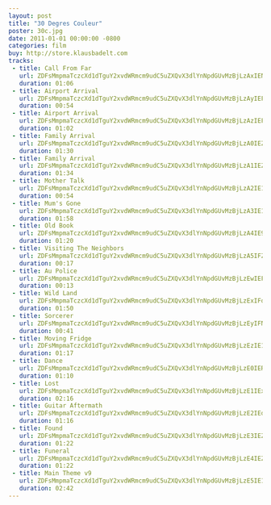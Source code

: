 ```yaml
---
layout: post
title: "30 Degres Couleur"
poster: 30c.jpg
date: 2011-01-01 00:00:00 -0800
categories: film
buy: http://store.klausbadelt.com
tracks:
 - title: Call From Far
   url: ZDFsMmpmaTczcXd1dTguY2xvdWRmcm9udC5uZXQvX3dlYnNpdGUvMzBjLzAxIENhbGwgRnJvbSBGYXIubXAz
   duration: 01:06
 - title: Airport Arrival
   url: ZDFsMmpmaTczcXd1dTguY2xvdWRmcm9udC5uZXQvX3dlYnNpdGUvMzBjLzAyIEFpcnBvcnQgQXJyaXZhbC5tcDM=
   duration: 00:54
 - title: Airport Arrival
   url: ZDFsMmpmaTczcXd1dTguY2xvdWRmcm9udC5uZXQvX3dlYnNpdGUvMzBjLzAzIEFpcnBvcnQgQXJyaXZhbCAoYWx0KS5tcDM=
   duration: 01:02
 - title: Family Arrival
   url: ZDFsMmpmaTczcXd1dTguY2xvdWRmcm9udC5uZXQvX3dlYnNpdGUvMzBjLzA0IEZhbWlseSBBcnJpdmFsLm1wMw==
   duration: 01:30
 - title: Family Arrival
   url: ZDFsMmpmaTczcXd1dTguY2xvdWRmcm9udC5uZXQvX3dlYnNpdGUvMzBjLzA1IEZhbWlseSBBcnJpdmFsIChhbHQpLm1wMw==
   duration: 01:34
 - title: Mother Talk
   url: ZDFsMmpmaTczcXd1dTguY2xvdWRmcm9udC5uZXQvX3dlYnNpdGUvMzBjLzA2IE1vdGhlciBUYWxrLm1wMw==
   duration: 00:54
 - title: Mum's Gone
   url: ZDFsMmpmaTczcXd1dTguY2xvdWRmcm9udC5uZXQvX3dlYnNpdGUvMzBjLzA3IE11bSdzIEdvbmUubXAz
   duration: 01:58
 - title: Old Book
   url: ZDFsMmpmaTczcXd1dTguY2xvdWRmcm9udC5uZXQvX3dlYnNpdGUvMzBjLzA4IE9sZCBCb29rLm1wMw==
   duration: 01:20
 - title: Visiting The Neighbors
   url: ZDFsMmpmaTczcXd1dTguY2xvdWRmcm9udC5uZXQvX3dlYnNpdGUvMzBjLzA5IFZpc2l0aW5nIFRoZSBOZWlnaGJvcnMubXAz
   duration: 00:17
 - title: Au Police
   url: ZDFsMmpmaTczcXd1dTguY2xvdWRmcm9udC5uZXQvX3dlYnNpdGUvMzBjLzEwIEF1IFBvbGljZS5tcDM=
   duration: 00:13
 - title: Wild Land
   url: ZDFsMmpmaTczcXd1dTguY2xvdWRmcm9udC5uZXQvX3dlYnNpdGUvMzBjLzExIFdpbGQgTGFuZC5tcDM=
   duration: 01:50
 - title: Sorcerer
   url: ZDFsMmpmaTczcXd1dTguY2xvdWRmcm9udC5uZXQvX3dlYnNpdGUvMzBjLzEyIFNvcmNlcmVyLm1wMw==
   duration: 00:41
 - title: Moving Fridge
   url: ZDFsMmpmaTczcXd1dTguY2xvdWRmcm9udC5uZXQvX3dlYnNpdGUvMzBjLzEzIE1vdmluZyBGcmlkZ2UubXAz
   duration: 01:17
 - title: Dance
   url: ZDFsMmpmaTczcXd1dTguY2xvdWRmcm9udC5uZXQvX3dlYnNpdGUvMzBjLzE0IERhbmNlLm1wMw==
   duration: 01:10
 - title: Lost
   url: ZDFsMmpmaTczcXd1dTguY2xvdWRmcm9udC5uZXQvX3dlYnNpdGUvMzBjLzE1IExvc3QubXAz
   duration: 02:16
 - title: Guitar Aftermath
   url: ZDFsMmpmaTczcXd1dTguY2xvdWRmcm9udC5uZXQvX3dlYnNpdGUvMzBjLzE2IEd1aXRhciBBZnRlcm1hdGgubXAz
   duration: 01:16
 - title: Found
   url: ZDFsMmpmaTczcXd1dTguY2xvdWRmcm9udC5uZXQvX3dlYnNpdGUvMzBjLzE3IEZvdW5kLm1wMw==
   duration: 01:22
 - title: Funeral
   url: ZDFsMmpmaTczcXd1dTguY2xvdWRmcm9udC5uZXQvX3dlYnNpdGUvMzBjLzE4IEZ1bmVyYWwubXAz
   duration: 01:22
 - title: Main Theme v9
   url: ZDFsMmpmaTczcXd1dTguY2xvdWRmcm9udC5uZXQvX3dlYnNpdGUvMzBjLzE5IE1haW4gVGhlbWUubXAz
   duration: 02:42
---
```

